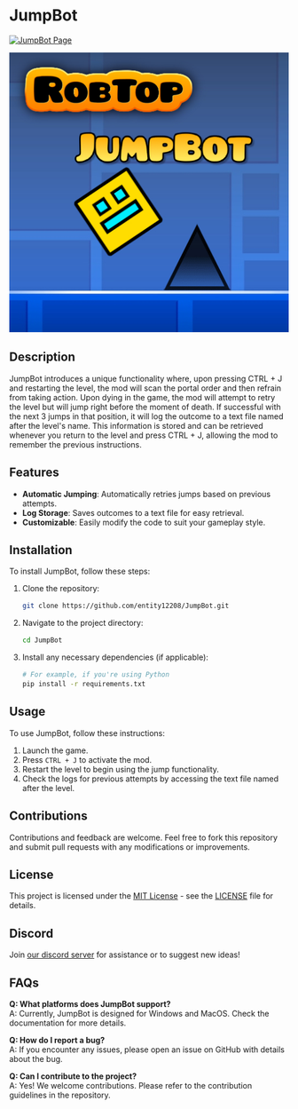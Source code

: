 # JumpBot

[![JumpBot Page](https://github.com/entity12208/JumpBot/actions/workflows/pages/pages-build-deployment/badge.svg)](https://github.com/entity12208/JumpBot/actions/workflows/pages/pages-build-deployment)

[![JumpBot](https://github.com/entity12208/JumpBot/raw/main/logo.png)](https://github.com/entity12208/JumpBot/blob/main/logo.png)

## Description

JumpBot introduces a unique functionality where, upon pressing CTRL + J and restarting the level, the mod will scan the portal order and then refrain from taking action. Upon dying in the game, the mod will attempt to retry the level but will jump right before the moment of death. If successful with the next 3 jumps in that position, it will log the outcome to a text file named after the level's name. This information is stored and can be retrieved whenever you return to the level and press CTRL + J, allowing the mod to remember the previous instructions.

## Features

- **Automatic Jumping**: Automatically retries jumps based on previous attempts.
- **Log Storage**: Saves outcomes to a text file for easy retrieval.
- **Customizable**: Easily modify the code to suit your gameplay style.

## Installation

To install JumpBot, follow these steps:

1. Clone the repository:
   ```bash
   git clone https://github.com/entity12208/JumpBot.git
   ```
2. Navigate to the project directory:
   ```bash
   cd JumpBot
   ```
3. Install any necessary dependencies (if applicable):
   ```bash
   # For example, if you're using Python
   pip install -r requirements.txt
   ```

## Usage

To use JumpBot, follow these instructions:

1. Launch the game.
2. Press `CTRL + J` to activate the mod.
3. Restart the level to begin using the jump functionality.
4. Check the logs for previous attempts by accessing the text file named after the level.

## Contributions

Contributions and feedback are welcome. Feel free to fork this repository and submit pull requests with any modifications or improvements.

## License

This project is licensed under the [MIT License](https://opensource.org/licenses/MIT) - see the [LICENSE](https://github.com/entity12208/JumpBot/blob/main/LICENSE) file for details.

## Discord

Join [our discord server](https://discord.gg/WBb7EG3Gte) for assistance or to suggest new ideas!

## FAQs

**Q: What platforms does JumpBot support?**  
A: Currently, JumpBot is designed for Windows and MacOS. Check the documentation for more details.

**Q: How do I report a bug?**  
A: If you encounter any issues, please open an issue on GitHub with details about the bug.

**Q: Can I contribute to the project?**  
A: Yes! We welcome contributions. Please refer to the contribution guidelines in the repository.
